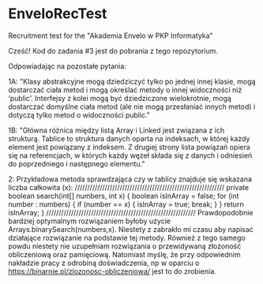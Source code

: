 # EnveloRecTest
Recruitment test for the "Akademia Envelo w PKP Informatyka"

Cześć! Kod do zadania #3 jest do pobrania z tego repozytorium.

Odpowiadając na pozostałe pytania:

1A: "Klasy abstrakcyjne mogą dziedziczyć tylko po jednej innej klasie, mogą dostarczać ciała metod i mogą określać metody o innej widoczności niż ‘public’. Interfejsy z kolei mogą być dziedziczone wielokrotnie, mogą dostarczać domyślne ciała metod (ale nie mogą przesłaniać innych metod) i dotyczą tylko metod o widoczności public."

1B: "Główna różnica między listą Array i Linked jest związana z ich strukturą. Tablice to struktura danych oparta na indeksach, w której każdy element jest powiązany z indeksem. Z drugiej strony lista powiązań opiera się na referencjach, w których każdy węzeł składa się z danych i odniesień do poprzedniego i następnego elementu."

2: Przykładowa metoda sprawdzająca czy w tablicy znajduje się wskazana liczba całkowita (x):
////////////////////////////////////////////////////////////
private boolean search(int[] numbers, int x) {
        boolean isInArray = false;
        for (int number : numbers) {
            if (number == x) {
                isInArray = true;
                break;
            }
        }
        return isInArray;
    }
////////////////////////////////////////////////////////////
Prawdopodobnie bardziej optymalnym rozwiązaniem byłoby użycie Arrays.binarySearch(numbers,x). Niestety z zabrakło mi czasu aby napisać działające rozwiązanie na podstawie tej metody. Również z tego samego powdu niestety nie uzupełniam rozwiązania o przewidywaną złożoność obliczeniową oraz pamięciową. Natomiast myślę, że przy odpowiednim nakładzie pracy z odrobiną doświadczenia, np w oparciu o https://binarnie.pl/zlozonosc-obliczeniowa/ jest to do zrobienia.
